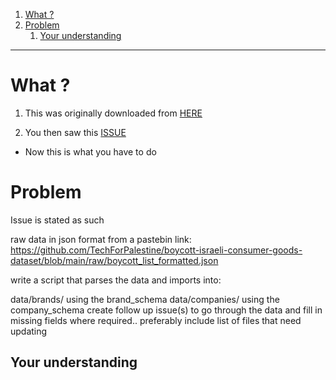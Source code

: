 1. [What ?](#what-)
2. [Problem](#problem)
   1. [Your understanding](#your-understanding)

---

# What ?

1. This was originally downloaded from [HERE](https://github.com/TechForPalestine/boycott-israeli-consumer-goods-dataset/tree/main)

2. You then saw this [ISSUE](https://github.com/TechForPalestine/boycott-israeli-consumer-goods-dataset/issues/8)

- Now this is what you have to do

# Problem

Issue is stated as such

raw data in json format from a pastebin link: https://github.com/TechForPalestine/boycott-israeli-consumer-goods-dataset/blob/main/raw/boycott_list_formatted.json

write a script that parses the data and imports into:

data/brands/ using the brand_schema
data/companies/ using the company_schema
create follow up issue(s) to go through the data and fill in missing fields where required.. preferably include list of files that need updating

## Your understanding
